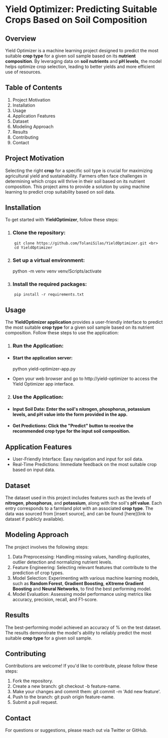 # Yield Optimizer: Predicting Suitable Crops Based on Soil Composition




## Overview 
Yield Optimizer is a machine learning project designed to predict the most suitable **crop type** for a given soil sample based on its **nutrient composition**. By leveraging data on **soil nutrients** and **pH levels**, the model helps optimize crop selection, leading to better yields and more efficient use of resources.



## Table of Contents
1. Project Motivation
2. Installation
3. Usage
4. Application Features
5. Dataset
6. Modeling Approach
7. Results
8. Contributing
9. Contact



## Project Motivation
Selecting the right **crop** for a specific soil type is crucial for maximizing agricultural yield and sustainability. Farmers often face challenges in determining which crops will thrive in their soil based on its nutrient composition. This project aims to provide a solution by using machine learning to predict crop suitability based on soil data.



## Installation
To get started with **YieldOptimizer**, follow these steps:
1. ### Clone the repository:
```
    git clone https://github.com/TolaniSilas/YieldOptimizer.git <br>
    cd YieldOptimizer
```

2. ### Set up a virtual environment:
    python -m venv venv
    venv/Scripts/activate

3. ### Install the required packages:
```
    pip install -r requirements.txt
```



## Usage
The **YieldOptimizer application** provides a user-friendly interface to predict the most suitable **crop type** for a given soil sample based on its nutrient composition. Follow these steps to use the application:

1. ### Run the Application:
- #### Start the application server:
    python yield-optimizer-app.py

- Open your web browser and go to http://yield-optimizer to access the Yield Optimizer app interface.

2. ### Use the Application:
- #### Input Soil Data: Enter the soil's nitrogen, phosphorus, potassium levels, and pH value into the form provided in the app.
- #### Get Predictions: Click the "Predict" button to receive the recommended crop type for the input soil composition.



## Application Features
- User-Friendly Interface: Easy navigation and input for soil data.
- Real-Time Predictions: Immediate feedback on the most suitable crop based on input data.



## Dataset
The dataset used in this project includes features such as the levels of **nitrogen**, **phosphorus**, and **potassium**, along with the soil's **pH value**. Each entry corresponds to a farmland plot with an associated **crop type**. The data was sourced from [insert source], and can be found [here](link to dataset if publicly available).



## Modeling Approach
The project involves the following steps:

1. Data Preprocessing: Handling missing values, handling duplicates, outlier detection and normalizing nutrient levels.
2. Feature Engineering: Selecting relevant features that contribute to the prediction of crop types.
3. Model Selection: Experimenting with various machine learning models, such as **Random Forest**, **Gradient Boosting**, **eXtreme Gradient Boosting** and **Neural Networks**, to find the best performing model.
4. Model Evaluation: Assessing model performance using metrics like accuracy, precision, recall, and F1-score.



## Results
The best-performing model achieved an accuracy of % on the test dataset. The results demonstrate the model's ability to reliably predict the most suitable **crop type** for a given soil sample.



## Contributing
Contributions are welcome! If you'd like to contribute, please follow these steps:

1. Fork the repository.
2. Create a new branch: git checkout -b feature-name.
3. Make your changes and commit them: git commit -m 'Add new feature'.
4. Push to the branch: git push origin feature-name.
5. Submit a pull request.



## Contact
For questions or suggestions, please reach out via Twitter or GitHub.
